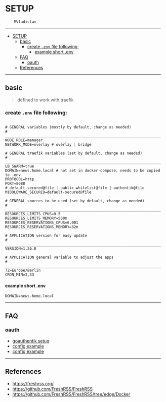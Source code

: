 # SETUP

```sh
    MVladislav
```

---

- [SETUP](#setup)
  - [basic](#basic)
    - [create `.env` file following:](#create-env-file-following)
      - [example short .env](#example-short-env)
  - [FAQ](#faq)
    - [oauth](#oauth)
  - [References](#references)

---

## basic

> defined to work with traefik

### create `.env` file following:

```env

# GENERAL variables (mostly by default, change as needed)
# ______________________________________________________________________________
NODE_ROLE=manager
NETWORK_MODE=overlay # overlay | bridge

# GENERAL traefik variables (set by default, change as needed)
# ______________________________________________________________________________
LB_SWARM=true
DOMAIN=news.home.local # not set in docker-compose, needs to be copied to .env
PROTOCOL=http
PORT=8080
# default-secured@file | public-whitelist@file | authentik@file
MIDDLEWARE_SECURED=default-secured@file

# GENERAL sources to be used (set by default, change as needed)
# ______________________________________________________________________________
RESOURCES_LIMITS_CPUS=0.5
RESOURCES_LIMITS_MEMORY=500m
RESOURCES_RESERVATIONS_CPUS=0.001
RESOURCES_RESERVATIONS_MEMORY=32m

# APPLICATION version for easy update
# ______________________________________________________________________________
VERSION=1.26.0

# APPLICATION general variable to adjust the apps
# ______________________________________________________________________________
TZ=Europe/Berlin
CRON_MIN=3,33
```

#### example short .env

```env
DOMAIN=news.home.local
```

---

## FAQ

### oauth

- [goauthentik setup](https://github.com/MVladislav/vm-docker-collection/tree/main/composer/helper/goauthentik)
- [config example](https://freshrss.github.io/FreshRSS/en/admins/16_OpenID-Connect-Authentik.html)
- [config example](https://goauthentik.io/integrations/services/freshrss/)

---

## References

- <https://freshrss.org/>
- <https://github.com/FreshRSS/FreshRSS>
- <https://github.com/FreshRSS/FreshRSS/tree/edge/Docker>
